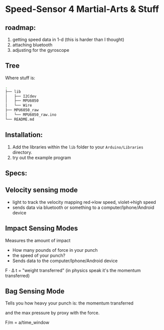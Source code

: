 Speed-Sensor 4 Martial-Arts & Stuff
====

roadmap:
--------

1. getting speed data in 1-d (this is harder than I thought)
2. attaching bluetooth
3. adjusting for the gyroscope

Tree
----

Where stuff is:

```bash
.
├── lib
│   ├── I2Cdev
│   ├── MPU6050
│   └── Wire
├── MPU6050_raw
│   └── MPU6050_raw.ino
└── README.md
```


Installation:
-------------

1. Add the libraries within the `lib` folder to your `Arduino/Libraries` directory.
2. try out the example program


Specs:
------

## Velocity sensing mode

* light to track the velocity mapping red->low speed, violet->high speed
* sends data via bluetooth or something to a computer/Iphone/Android device

## Impact Sensing Modes

Measures the amount of impact

* How many pounds of force in your punch
* the speed of your punch?
* Sends data to the computer/Iphone/Android device

F &middot; &Delta; t = "weight transferred" (in physics speak it's the momentum transferred)

## Bag Sensing Mode

Tells you how heavy your punch is: the momentum transferred

and the max pressure by proxy with the force.


F/m = a/time_window




